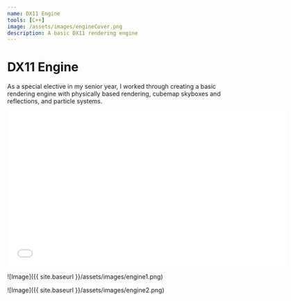```yaml
---
name: DX11 Engine
tools: [C++]
image: /assets/images/engineCover.png
description: A basic DX11 rendering engine
---
```


# DX11 Engine

As a special elective in my senior year, I worked through creating a basic rendering engine with physically based rendering, cubemap skyboxes and reflections, and particle systems.

<iframe width="640" height="360" src="{{ site.baseurl }}/assets/videos/engine.mp4" frameborder="0" allowfullscreen></iframe>

![Image]({{ site.baseurl }}/assets/images/engine1.png)

![Image]({{ site.baseurl }}/assets/images/engine2.png)